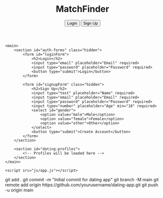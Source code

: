 <!DOCTYPE html>
<html lang="en">
<head>
    <meta charset="UTF-8">
    <meta name="viewport" content="width=device-width, initial-scale=1.0">
    <title>MatchFinder Dating App</title>
    <link rel="stylesheet" href="css/style.css">
</head>
<body>
    <header>
        <h1>MatchFinder</h1>
        <nav>
            <button id="loginBtn">Login</button>
            <button id="signupBtn">Sign Up</button>
        </nav>
    </header>

    <main>
        <section id="auth-forms" class="hidden">
            <form id="loginForm">
                <h2>Login</h2>
                <input type="email" placeholder="Email" required>
                <input type="password" placeholder="Password" required>
                <button type="submit">Login</button>
            </form>

            <form id="signupForm" class="hidden">
                <h2>Sign Up</h2>
                <input type="text" placeholder="Name" required>
                <input type="email" placeholder="Email" required>
                <input type="password" placeholder="Password" required>
                <input type="number" placeholder="Age" min="18" required>
                <select id="gender">
                    <option value="male">Male</option>
                    <option value="female">Female</option>
                    <option value="other">Other</option>
                </select>
                <button type="submit">Create Account</button>
            </form>
        </section>

        <section id="dating-profiles">
            <!-- Profiles will be loaded here -->
        </section>
    </main>

    <script src="js/app.js"></script>
</body>
</html>
git add .
git commit -m "Initial commit for dating app"
git branch -M main
git remote add origin https://github.com/yourusername/dating-app.git
git push -u origin main
